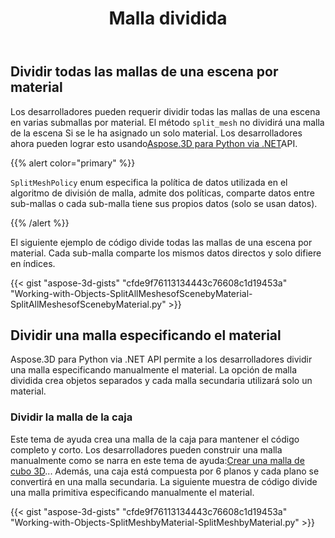 ﻿---
title: Malla dividida
type: docs
weight: 100
url: /es/python-net/split-mesh/
description: Los desarrolladores pueden requerir dividir todas las mallas de una escena en varias submallas por material. El método SplitMesh no dividirá una malla de la escena Si se le ha asignado un único material. Los desarrolladores ahora pueden lograr esto usando Aspose.3D para Python via .NET API.
---
## **Dividir todas las mallas de una escena por material**
Los desarrolladores pueden requerir dividir todas las mallas de una escena en varias submallas por material. El método `split_mesh` no dividirá una malla de la escena Si se le ha asignado un solo material. Los desarrolladores ahora pueden lograr esto usando[Aspose.3D para Python via .NET](https://products.aspose.com/3d/python-net/)API.

{{% alert color="primary" %}}

`SplitMeshPolicy` enum especifica la política de datos utilizada en el algoritmo de división de malla, admite dos políticas, comparte datos entre sub-mallas o cada sub-malla tiene sus propios datos (solo se usan datos).

{{% /alert %}}

El siguiente ejemplo de código divide todas las mallas de una escena por material. Cada sub-malla comparte los mismos datos directos y solo difiere en índices.

{{< gist "aspose-3d-gists" "cfde9f76113134443c76608c1d19453a" "Working-with-Objects-SplitAllMeshesofScenebyMaterial-SplitAllMeshesofScenebyMaterial.py" >}}
## **Dividir una malla especificando el material**
Aspose.3D para Python via .NET API permite a los desarrolladores dividir una malla especificando manualmente el material. La opción de malla dividida crea objetos separados y cada malla secundaria utilizará solo un material.
### **Dividir la malla de la caja**
Este tema de ayuda crea una malla de la caja para mantener el código completo y corto. Los desarrolladores pueden construir una malla manualmente como se narra en este tema de ayuda:[Crear una malla de cubo 3D](/3d/es/python-net/create-3d-mesh-and-scene/)... Además, una caja está compuesta por 6 planos y cada plano se convertirá en una malla secundaria. La siguiente muestra de código divide una malla primitiva especificando manualmente el material.

{{< gist "aspose-3d-gists" "cfde9f76113134443c76608c1d19453a" "Working-with-Objects-SplitMeshbyMaterial-SplitMeshbyMaterial.py" >}}
